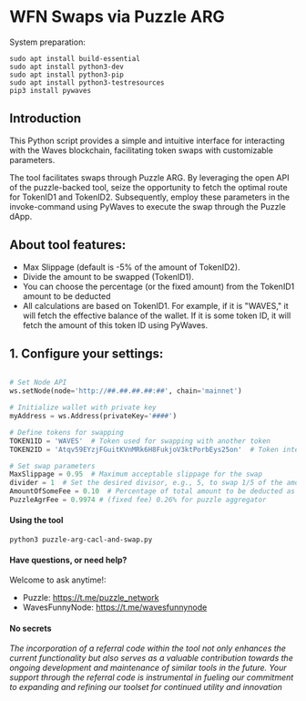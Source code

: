 # WFN Swaps via Puzzle ARG

System preparation:
```
sudo apt install build-essential
sudo apt install python3-dev
sudo apt install python3-pip
sudo apt install python3-testresources
pip3 install pywaves
```

## Introduction
This Python script provides a simple and intuitive interface for interacting with the Waves blockchain, facilitating token swaps with customizable parameters.

The tool facilitates swaps through Puzzle ARG. By leveraging the open API of the puzzle-backed tool, seize the opportunity to fetch the optimal route for TokenID1 and TokenID2. Subsequently, employ these parameters in the invoke-command using PyWaves to execute the swap through the Puzzle dApp.


## About tool features:
- Max Slippage (default is -5% of the amount of TokenID2).
- Divide the amount to be swapped (TokenID1).
- You can choose the percentage (or the fixed amount) from the TokenID1 amount to be deducted
- All calculations are based on TokenID1. For example, if it is "WAVES," it will fetch the effective balance of the wallet. If it is some token ID, it will fetch the amount of this token ID using PyWaves.

## 1. Configure your settings:
```python

# Set Node API
ws.setNode(node='http://##.##.##.##:##', chain='mainnet')

# Initialize wallet with private key
myAddress = ws.Address(privateKey='####')

# Define tokens for swapping
TOKEN1ID = 'WAVES'  # Token used for swapping with another token
TOKEN2ID = 'Atqv59EYzjFGuitKVnMRk6H8FukjoV3ktPorbEys25on'  # Token intended to be received after the swap

# Set swap parameters
MaxSlippage = 0.95  # Maximum acceptable slippage for the swap
divider = 1  # Set the desired divisor, e.g., 5, to swap 1/5 of the amount
AmountOfSomeFee = 0.10  # Percentage of total amount to be deducted as a fee, e.g., 10%
PuzzleAgrFee = 0.9974 # (fixed fee) 0.26% for puzzle aggregator
```

#### Using the tool

```
python3 puzzle-arg-cacl-and-swap.py
```

#### Have questions, or need help?
Welcome to ask anytime!:
- Puzzle: https://t.me/puzzle_network
- WavesFunnyNode: https://t.me/wavesfunnynode

#### No secrets 
_The incorporation of a referral code within the tool not only enhances the current functionality but also serves as a valuable contribution towards the ongoing development and maintenance of similar tools in the future. Your support through the referral code is instrumental in fueling our commitment to expanding and refining our toolset for continued utility and innovation_
